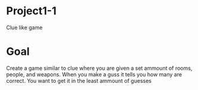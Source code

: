 # Project1-1
Clue like game

# Goal
Create a game similar to clue where you are given a set ammount of rooms, people, and weapons. 
When you make a guss it tells you how many are correct. 
You want to get it in the least ammount of guesses
